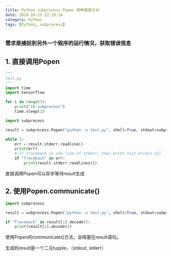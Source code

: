 ```yaml
---
title: Python subprocess.Popen 两种使用方式
date: 2019-10-23 22:19:34
category: Python
tags: [Python, subprocess]
---
```

### 需求是捕捉到另外一个程序的运行情况，获取错误信息
<!-- more -->
## 1. 直接调用Popen
```python
"""
test.py
"""
import time
import tensorflow

for i in range(3):
    print("sb subprocess")
    time.sleep(2)
```
```python
import subprocess

result = subprocess.Popen("python -u test.py", shell=True, stdout=subprocess.PIPE, stderr=subprocess.PIPE)

while 1:
    err = result.stderr.readline()
    print(err)
    # if Traceback in one line of stderr, then print rest errors all
    if "Traceback" in err:
        print(result.stderr.readlines())
```
直接调用Popen可以异步等待result生成
## 2. 使用Popen.communicate()
```python
import subprocess

result = subprocess.Popen("python -u test.py", shell=True, stdout=subprocess.PIPE, stderr=subprocess.PIPE).communicate()

if "Traceback" in result[1].decode():
    print(result[1].decode())
```
使用Popen的communicate()方法，会阻塞在result语句。

生成的result是一个二元tupple，（stdout, stderr）